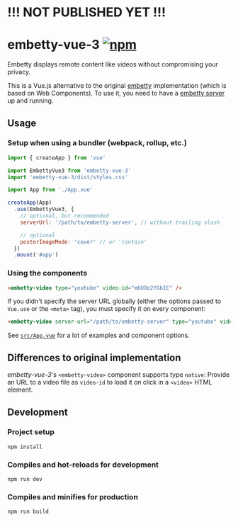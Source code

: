 # !!! NOT PUBLISHED YET !!!

# embetty-vue-3 [![npm](https://img.shields.io/npm/v/embetty-vue-3.svg)](https://www.npmjs.com/package/embetty-vue-3)

Embetty displays remote content like videos without compromising your privacy.

This is a Vue.js alternative to the original [embetty](https://github.com/heiseonline/embetty) implementation (which is based on Web Components). To use it, you need to have a [embetty server](https://github.com/heiseonline/embetty-server) up and running.


## Usage

### Setup when using a bundler (webpack, rollup, etc.)

```js
import { createApp } from 'vue'

import EmbettyVue3 from 'embetty-vue-3'
import 'embetty-vue-3/dist/styles.css'

import App from './App.vue'

createApp(App)
  .use(EmbettyVue3, {
    // optional, but recommended
    serverUrl: '/path/to/embetty-server', // without trailing slash

    // optional
    posterImageMode: 'cover' // or 'contain'
  })
  .mount('#app')
```

### Using the components

```html
<embetty-video type="youtube" video-id="m6UOo2YGbIE" />
```

If you didn't specify the server URL globally (either the options passed to `Vue.use` or the `<meta>` tag), you must specify it on every component:

```html
<embetty-video server-url="/path/to/embetty-server" type="youtube" video-id="m6UOo2YGbIE" />
```

See [`src/App.vue`](src/App.vue) for a lot of examples and component options.


## Differences to original implementation

*embetty-vue-3*'s `<embetty-video>` component supports type `native`: Provide an URL to a video file as `video-id` to load it on click in a `<video>` HTML element.


## Development

### Project setup

```
npm install
```

### Compiles and hot-reloads for development

```
npm run dev
```

### Compiles and minifies for production

```
npm run build
```
